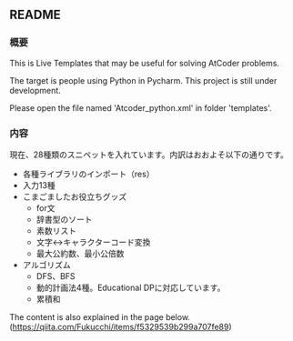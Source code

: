 ## README

### 概要
This is Live Templates that may be useful for solving AtCoder problems.

The target is people using Python in Pycharm. This project is still under development.

Please open the file named 'Atcoder_python.xml' in folder 'templates'.

### 内容

現在、28種類のスニペットを入れています。内訳はおおよそ以下の通りです。
* 各種ライブラリのインポート（res）
* 入力13種
* こまごましたお役立ちグッズ
  * for文
  * 辞書型のソート
  * 素数リスト
  * 文字↔︎キャラクターコード変換
  * 最大公約数、最小公倍数
* アルゴリズム
  * DFS、BFS
  * 動的計画法4種。Educational DPに対応しています。
  * 累積和
 
 


The content is also explained in the page below.
(https://qiita.com/Fukucchi/items/f5329539b299a707fe89)
